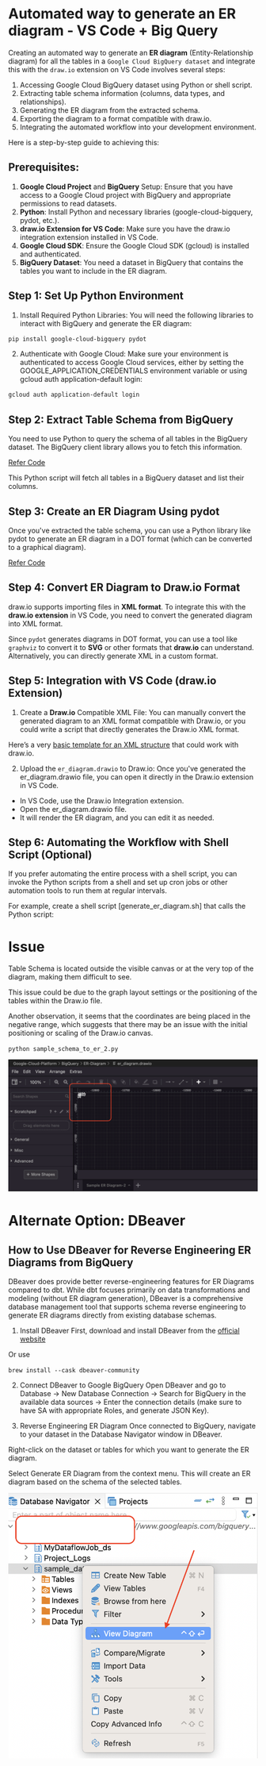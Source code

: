 # Automated way to generate an ER diagram - VS Code + Big Query

Creating an automated way to generate an **ER diagram** (Entity-Relationship diagram) for all the tables in a `Google Cloud BigQuery dataset` and integrate this with the `draw.io` extension on VS Code involves several steps:

1. Accessing Google Cloud BigQuery dataset using Python or shell script.
2. Extracting table schema information (columns, data types, and relationships).
3. Generating the ER diagram from the extracted schema.
4. Exporting the diagram to a format compatible with draw.io.
5. Integrating the automated workflow into your development environment.

Here is a step-by-step guide to achieving this:

## Prerequisites:
1. **Google Cloud Project** and **BigQuery** Setup: Ensure that you have access to a Google Cloud project with BigQuery and appropriate permissions to read datasets.
2. **Python**: Install Python and necessary libraries (google-cloud-bigquery, pydot, etc.).
3. **draw.io Extension for VS Code**: Make sure you have the draw.io integration extension installed in VS Code.
4. **Google Cloud SDK**: Ensure the Google Cloud SDK (gcloud) is installed and authenticated.
5. **BigQuery Dataset**: You need a dataset in BigQuery that contains the tables you want to include in the ER diagram.


## Step 1: Set Up Python Environment
1. Install Required Python Libraries: You will need the following libraries to interact with BigQuery and generate the ER diagram:
```bash
pip install google-cloud-bigquery pydot
```
2. Authenticate with Google Cloud: Make sure your environment is authenticated to access Google Cloud services, either by setting the GOOGLE_APPLICATION_CREDENTIALS environment variable or using gcloud auth application-default login:
```bash
gcloud auth application-default login
```

## Step 2: Extract Table Schema from BigQuery
You need to use Python to query the schema of all tables in the BigQuery dataset. The BigQuery client library allows you to fetch this information.

[Refer Code](extract_table_schema.py)

This Python script will fetch all tables in a BigQuery dataset and list their columns.

## Step 3: Create an ER Diagram Using pydot
Once you've extracted the table schema, you can use a Python library like pydot to generate an ER diagram in a DOT format (which can be converted to a graphical diagram).

[Refer Code](generate_er_diagram.py)

## Step 4: Convert ER Diagram to Draw.io Format
draw.io supports importing files in **XML format**. To integrate this with the **draw.io extension** in VS Code, you need to convert the generated diagram into XML format.

Since `pydot` generates diagrams in DOT format, you can use a tool like `graphviz` to convert it to **SVG** or other formats that **draw.io** can understand. Alternatively, you can directly generate XML in a custom format.

## Step 5: Integration with VS Code (draw.io Extension)
1. Create a **Draw.io** Compatible XML File: You can manually convert the generated diagram to an XML format compatible with Draw.io, or you could write a script that directly generates the Draw.io XML format.

Here’s a very [basic template for an XML structure](./convert_to_xml_format.py) that could work with draw.io.

2. Upload the `er_diagram.drawio` to Draw.io: Once you've generated the er_diagram.drawio file, you can open it directly in the Draw.io extension in VS Code.

* In VS Code, use the Draw.io Integration extension.
* Open the er_diagram.drawio file.
* It will render the ER diagram, and you can edit it as needed.

## Step 6: Automating the Workflow with Shell Script (Optional)
If you prefer automating the entire process with a shell script, you can invoke the Python scripts from a shell and set up cron jobs or other automation tools to run them at regular intervals.

For example, create a shell script [generate_er_diagram.sh] that calls the Python script:

# Issue
Table Schema is located outside the visible canvas or at the very top of the diagram, making them difficult to see.

This issue could be due to the graph layout settings or the positioning of the tables within the Draw.io file.

Another observation, it seems that the coordinates are being placed in the negative range, which suggests that there may be an issue with the initial positioning or scaling of the Draw.io canvas.

`python sample_schema_to_er_2.py`

![alt text](image.png)



# Alternate Option: DBeaver
## How to Use DBeaver for Reverse Engineering ER Diagrams from BigQuery

DBeaver does provide better reverse-engineering features for ER Diagrams compared to dbt. While dbt focuses primarily on data transformations and modeling (without ER diagram generation), DBeaver is a comprehensive database management tool that supports schema reverse engineering to generate ER diagrams directly from existing database schemas.

1. Install DBeaver
First, download and install DBeaver from the [official website](https://dbeaver.io/download/)

Or use

`brew install --cask dbeaver-community`

2. Connect DBeaver to Google BigQuery
Open DBeaver and go to Database → New Database Connection → Search for BigQuery in the available data sources → Enter the connection details (make sure to have SA with appropriate Roles, and generate JSON Key).

3. Reverse Engineering ER Diagram
Once connected to BigQuery, navigate to your dataset in the Database Navigator window in DBeaver.

Right-click on the dataset or tables for which you want to generate the ER diagram.

Select Generate ER Diagram from the context menu. This will create an ER diagram based on the schema of the selected tables.

![alt text](image-1.png)